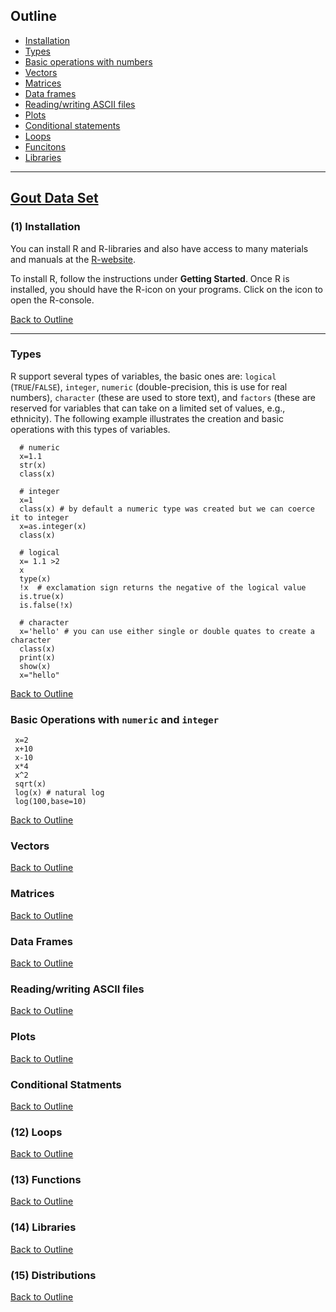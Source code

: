 <div id="Outline" />

## Outline
  * [Installation](#installation)    
  * [Types](#types) 
  * [Basic operations with numbers](#basic-operations) 
  * [Vectors](#vectors) 
  * [Matrices](#matrices)
  * [Data frames](#data.frames) 
  * [Reading/writing ASCII files](#read-write) 
  * [Plots](#plots) 
  * [Conditional statements](#conditionals)
  * [Loops](#loops) 
  * [Funcitons](#functions) 
  * [Libraries](#libraries) 
    

-------------------------------------------------------------------------------------------

## [Gout Data Set](https://github.com/gdlc/STT465/blob/master/gout.txt)

<div id="installation" />

### (1) Installation

You can install R and R-libraries and also have access to many materials and manuals at the [R-website](https://www.r-project.org/). 

To install R, follow the instructions under **Getting Started**. Once R is installed, you should have the R-icon on your programs. Click on the icon to open the R-console.



[Back to Outline](#Outline)

-------------------------------------------------------------------------------------------

<div id="types" />

### Types

R support several types of variables, the basic ones are: `logical` (`TRUE`/`FALSE`), `integer`, `numeric` (double-precision, this is use for real numbers), `character` (these are used to store text), and `factors` (these are reserved for variables that can take on a limited set of values, e.g., ethnicity). The following example illustrates the creation and basic operations with this types of variables.

```{r}
  # numeric
  x=1.1
  str(x)
  class(x)
  
  # integer
  x=1
  class(x) # by default a numeric type was created but we can coerce it to integer
  x=as.integer(x)
  class(x)
  
  # logical
  x= 1.1 >2 
  x
  type(x)
  !x  # exclamation sign returns the negative of the logical value
  is.true(x)
  is.false(!x)
  
  # character
  x='hello' # you can use either single or double quates to create a character
  class(x)
  print(x)
  show(x)
  x="hello"
```

[Back to Outline](#Outline)

<div id="basic-operations" />

### Basic Operations with `numeric` and `integer`

```{r}
 x=2
 x+10
 x-10
 x*4
 x^2
 sqrt(x)
 log(x) # natural log
 log(100,base=10)
```
[Back to Outline](#Outline)

<div id="vectors" />

### Vectors


[Back to Outline](#Outline)


<div id="matrices" />

### Matrices


[Back to Outline](#Outline)


<div id="multidimensional" />



<div id="data.frame" />

### Data Frames

[Back to Outline](#Outline)



<div id="read-write" />

### Reading/writing ASCII files

[Back to Outline](#Outline)

<div id="plots" />

### Plots

[Back to Outline](#Outline)


<div id="conditionals" />

### Conditional Statments

[Back to Outline](#Outline)


<div id="loops" />

### (12) Loops

[Back to Outline](#Outline)


<div id="functions" />

### (13) Functions

[Back to Outline](#Outline)


<div id="libraries" />

### (14) Libraries

[Back to Outline](#Outline)


<div id="distributions" />

### (15) Distributions

[Back to Outline](#Outline)

